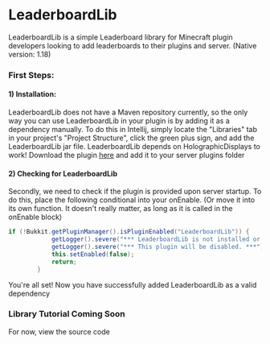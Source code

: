 # LeaderboardLib
LeaderboardLib is a simple Leaderboard library for Minecraft plugin developers looking to add leaderboards to their plugins and server. (Native version: 1.18)


### First Steps:


#### 1) Installation: 
LeaderboardLib does not have a Maven repository currently, so the only way you can use LeaderboardLib in your plugin is by adding it as a dependency manually. To do this in Intellij, simply locate the "Libraries" tab in your project's "Project Structure", click the green plus sign, and add the LeaderboardLib jar file. LeaderboardLib depends on HolographicDisplays to work! Download the plugin [here](https://dev.bukkit.org/projects/holographic-displays/files) and add it to your server plugins folder

#### 2) Checking for LeaderboardLib
Secondly, we need to check if the plugin is provided upon server startup. To do this, place the following conditional into your onEnable. (Or move it into its own function. It doesn't really matter, as long as it is called in the onEnable block)
~~~java
if (!Bukkit.getPluginManager().isPluginEnabled("LeaderboardLib")) {
            getLogger().severe("*** LeaderboardLib is not installed or not enabled. ***");
            getLogger().severe("*** This plugin will be disabled. ***");
            this.setEnabled(false);
            return;
        }
~~~

You're all set! Now you have successfully added LeaderboardLib as a valid dependency


### Library Tutorial Coming Soon
For now, view the source code
